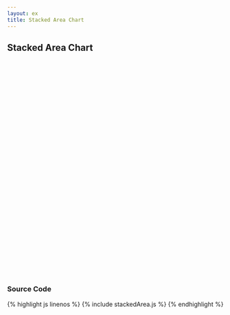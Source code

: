 ```yaml
---
layout: ex
title: Stacked Area Chart
---
```


## Stacked Area Chart

<div id="chart" style="width:100%">
  <svg style="height:500px"></svg>
</div>

<script type="text/javascript" src="stackedArea.js"> </script>


### Source Code

{% highlight js linenos %}
{% include stackedArea.js %}
{% endhighlight %}
